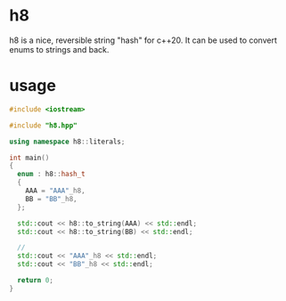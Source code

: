 # h8
h8 is a nice, reversible string "hash" for c++20. It can be used to convert enums to strings and back.
# usage
```c++
#include <iostream>

#include "h8.hpp"

using namespace h8::literals;

int main()
{
  enum : h8::hash_t
  {
    AAA = "AAA"_h8,
    BB = "BB"_h8,
  };

  std::cout << h8::to_string(AAA) << std::endl;
  std::cout << h8::to_string(BB) << std::endl;

  //
  std::cout << "AAA"_h8 << std::endl;
  std::cout << "BB"_h8 << std::endl;

  return 0;
}
```
